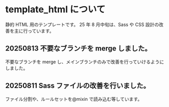 # template_html について

静的 HTML 用のテンプレートです。
25 年 8 月中旬は、Sass や CSS 設計の改善を主に行っています。

## 20250813 不要なブランチを merge しました。

不要なブランチを merge し、メインブランチのみで改善を行っていけるようにしました。

## 20250811 Sass ファイルの改善を行いました。

ファイル分割や、ルールセットを@mixin で読み込む等しています。
